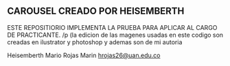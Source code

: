 ## CAROUSEL CREADO POR HEISEMBERTH 
ESTE REPOSITIORIO IMPLEMENTA LA PRUEBA PARA APLICAR AL CARGO DE PRACTICANTE. /p
(la edicion de las magenes usadas en este codigo son creadas en ilustrator y photoshop y ademas son de mi autoria 

Heisemberth Mario Rojas Marin
hrojas26@uan.edu.co
